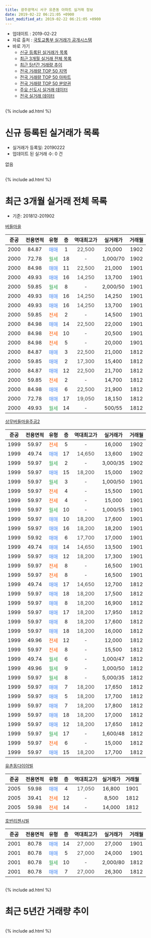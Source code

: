```yaml
---
title: 광주광역시 서구 유촌동 아파트 실거래 정보
date: 2019-02-22 06:21:05 +0900
last_modified_at: 2019-02-22 06:21:05 +0900
---
```


* 업데이트 : 2019-02-22
* 자료 출처 : [국토교통부 실거래가 공개시스템](http://rt.molit.go.kr)
* 바로 가기
    * [신규 등록된 실거래가 목록](#신규-등록된-실거래가-목록)
    * [최근 3개월 실거래 전체 목록](#최근-3개월-실거래-전체-목록)
    * [최근 5년간 거래량 추이](#최근-5년간-거래량-추이)
    * [전국 거래량 TOP 50 지역](https://inasie.github.io/apt-trade-info/최근-3개월-전국에서-가장-거래가-많이-발생한-지역)
    * [전국 거래량 TOP 50 아파트](https://inasie.github.io/apt-trade-info/최근-3개월-전국에서-가장-거래가-많이-발생한-아파트)
    * [전국 거래량 TOP 50 분양권](https://inasie.github.io/apt-trade-info/최근-3개월-전국에서-가장-거래가-많이-발생한-분양권)
    * [주요 신도시 실거래 데이터](https://inasie.github.io/apt-trade-info/주요-신도시)
    * [전국 실거래 데이터](https://inasie.github.io/apt-trade-info/전국)
<br>
{% include ad.html %}
<br>

# 신규 등록된 실거래가 목록
* 실거래가 등록일: 20190222
* 업데이트 된 실거래 수: 0 건

없음

<br>
{% include ad.html %}
<br>

# 최근 3개월 실거래 전체 목록
* 기준: 201812-201902


[버들마을](https://search.naver.com/search.naver?query=%EA%B4%91%EC%A3%BC%EA%B4%91%EC%97%AD%EC%8B%9C+%EC%84%9C%EA%B5%AC+%EC%9C%A0%EC%B4%8C%EB%8F%99+%EB%B2%84%EB%93%A4%EB%A7%88%EC%9D%84)

|준공|전용면적|유형|층|역대최고가|실거래가|거래월|
|:---:|:---:|:---:|:---:|:---:|:---:|:---:|
|2000|84.87|<span style="color:#4285f3">매매</span>|1|<span style="color:#444444">22,500</span>|20,000|1902|
|2000|72.78|<span style="color:#34a853">월세</span>|18|<span style="color:#444444">-</span>|1,000/70|1902|
|2000|84.98|<span style="color:#4285f3">매매</span>|11|<span style="color:#444444">22,500</span>|21,000|1901|
|2000|49.93|<span style="color:#4285f3">매매</span>|16|<span style="color:#444444">14,250</span>|13,700|1901|
|2000|59.85|<span style="color:#34a853">월세</span>|8|<span style="color:#444444">-</span>|2,000/50|1901|
|2000|49.93|<span style="color:#4285f3">매매</span>|16|<span style="color:#444444">14,250</span>|14,250|1901|
|2000|49.93|<span style="color:#4285f3">매매</span>|16|<span style="color:#444444">14,250</span>|13,700|1901|
|2000|59.85|<span style="color:#ff5a00">전세</span>|2|<span style="color:#444444">-</span>|14,500|1901|
|2000|84.98|<span style="color:#4285f3">매매</span>|14|<span style="color:#444444">22,500</span>|22,000|1901|
|2000|84.98|<span style="color:#ff5a00">전세</span>|10|<span style="color:#444444">-</span>|20,500|1901|
|2000|84.98|<span style="color:#ff5a00">전세</span>|5|<span style="color:#444444">-</span>|20,000|1901|
|2000|84.87|<span style="color:#4285f3">매매</span>|3|<span style="color:#444444">22,500</span>|21,000|1812|
|2000|59.85|<span style="color:#4285f3">매매</span>|2|<span style="color:#444444">17,300</span>|15,400|1812|
|2000|84.87|<span style="color:#4285f3">매매</span>|12|<span style="color:#444444">22,500</span>|21,700|1812|
|2000|59.85|<span style="color:#ff5a00">전세</span>|2|<span style="color:#444444">-</span>|14,700|1812|
|2000|84.98|<span style="color:#4285f3">매매</span>|6|<span style="color:#444444">22,500</span>|21,900|1812|
|2000|72.78|<span style="color:#4285f3">매매</span>|17|<span style="color:#444444">19,050</span>|18,150|1812|
|2000|49.93|<span style="color:#34a853">월세</span>|14|<span style="color:#444444">-</span>|500/55|1812|

[상무버들마을주공2](https://search.naver.com/search.naver?query=%EA%B4%91%EC%A3%BC%EA%B4%91%EC%97%AD%EC%8B%9C+%EC%84%9C%EA%B5%AC+%EC%9C%A0%EC%B4%8C%EB%8F%99+%EC%83%81%EB%AC%B4%EB%B2%84%EB%93%A4%EB%A7%88%EC%9D%84%EC%A3%BC%EA%B3%B52)

|준공|전용면적|유형|층|역대최고가|실거래가|거래월|
|:---:|:---:|:---:|:---:|:---:|:---:|:---:|
|1999|59.97|<span style="color:#ff5a00">전세</span>|5|<span style="color:#444444">-</span>|16,000|1902|
|1999|49.74|<span style="color:#4285f3">매매</span>|17|<span style="color:#444444">14,650</span>|13,600|1902|
|1999|59.97|<span style="color:#34a853">월세</span>|2|<span style="color:#444444">-</span>|3,000/35|1902|
|1999|59.97|<span style="color:#4285f3">매매</span>|15|<span style="color:#444444">18,200</span>|15,000|1902|
|1999|59.97|<span style="color:#34a853">월세</span>|3|<span style="color:#444444">-</span>|1,000/50|1901|
|1999|59.97|<span style="color:#ff5a00">전세</span>|4|<span style="color:#444444">-</span>|15,500|1901|
|1999|59.97|<span style="color:#ff5a00">전세</span>|4|<span style="color:#444444">-</span>|15,000|1901|
|1999|59.97|<span style="color:#34a853">월세</span>|10|<span style="color:#444444">-</span>|1,000/55|1901|
|1999|59.97|<span style="color:#4285f3">매매</span>|10|<span style="color:#444444">18,200</span>|17,600|1901|
|1999|59.97|<span style="color:#4285f3">매매</span>|16|<span style="color:#444444">18,200</span>|18,200|1901|
|1999|59.92|<span style="color:#4285f3">매매</span>|6|<span style="color:#444444">17,700</span>|17,000|1901|
|1999|49.74|<span style="color:#4285f3">매매</span>|14|<span style="color:#444444">14,650</span>|13,500|1901|
|1999|59.97|<span style="color:#4285f3">매매</span>|12|<span style="color:#444444">18,200</span>|17,300|1901|
|1999|59.97|<span style="color:#ff5a00">전세</span>|8|<span style="color:#444444">-</span>|16,500|1901|
|1999|59.97|<span style="color:#ff5a00">전세</span>|8|<span style="color:#444444">-</span>|16,500|1901|
|1999|49.74|<span style="color:#4285f3">매매</span>|17|<span style="color:#444444">14,650</span>|12,700|1812|
|1999|59.97|<span style="color:#4285f3">매매</span>|18|<span style="color:#444444">18,200</span>|17,500|1812|
|1999|59.97|<span style="color:#4285f3">매매</span>|8|<span style="color:#444444">18,200</span>|16,900|1812|
|1999|59.97|<span style="color:#4285f3">매매</span>|17|<span style="color:#444444">18,200</span>|17,950|1812|
|1999|59.97|<span style="color:#4285f3">매매</span>|8|<span style="color:#444444">18,200</span>|17,600|1812|
|1999|59.97|<span style="color:#4285f3">매매</span>|18|<span style="color:#444444">18,200</span>|16,000|1812|
|1999|49.96|<span style="color:#ff5a00">전세</span>|12|<span style="color:#444444">-</span>|12,000|1812|
|1999|59.97|<span style="color:#ff5a00">전세</span>|8|<span style="color:#444444">-</span>|15,500|1812|
|1999|49.74|<span style="color:#34a853">월세</span>|6|<span style="color:#444444">-</span>|1,000/47|1812|
|1999|49.96|<span style="color:#34a853">월세</span>|9|<span style="color:#444444">-</span>|1,000/50|1812|
|1999|59.97|<span style="color:#34a853">월세</span>|8|<span style="color:#444444">-</span>|5,000/35|1812|
|1999|59.97|<span style="color:#4285f3">매매</span>|7|<span style="color:#444444">18,200</span>|17,650|1812|
|1999|59.97|<span style="color:#4285f3">매매</span>|5|<span style="color:#444444">18,200</span>|17,700|1812|
|1999|59.97|<span style="color:#4285f3">매매</span>|7|<span style="color:#444444">18,200</span>|17,800|1812|
|1999|59.97|<span style="color:#4285f3">매매</span>|18|<span style="color:#444444">18,200</span>|17,000|1812|
|1999|59.97|<span style="color:#4285f3">매매</span>|12|<span style="color:#444444">18,200</span>|17,650|1812|
|1999|59.97|<span style="color:#34a853">월세</span>|17|<span style="color:#444444">-</span>|1,600/48|1812|
|1999|59.97|<span style="color:#ff5a00">전세</span>|6|<span style="color:#444444">-</span>|15,000|1812|
|1999|59.97|<span style="color:#4285f3">매매</span>|15|<span style="color:#444444">18,200</span>|17,700|1812|


<script async src="//pagead2.googlesyndication.com/pagead/js/adsbygoogle.js"></script>
<!-- 기본 -->
<ins class="adsbygoogle"
     style="display:block"
     data-ad-client="ca-pub-2446590836940007"
     data-ad-slot="1659523306"
     data-ad-format="auto"
     data-full-width-responsive="true"></ins>
<script>
(adsbygoogle = window.adsbygoogle || []).push({});
</script>


[유촌동다이아빌](https://search.naver.com/search.naver?query=%EA%B4%91%EC%A3%BC%EA%B4%91%EC%97%AD%EC%8B%9C+%EC%84%9C%EA%B5%AC+%EC%9C%A0%EC%B4%8C%EB%8F%99+%EC%9C%A0%EC%B4%8C%EB%8F%99%EB%8B%A4%EC%9D%B4%EC%95%84%EB%B9%8C)

|준공|전용면적|유형|층|역대최고가|실거래가|거래월|
|:---:|:---:|:---:|:---:|:---:|:---:|:---:|
|2005|59.98|<span style="color:#4285f3">매매</span>|4|<span style="color:#444444">17,050</span>|16,800|1901|
|2005|39.41|<span style="color:#ff5a00">전세</span>|12|<span style="color:#444444">-</span>|8,500|1812|
|2005|59.98|<span style="color:#ff5a00">전세</span>|14|<span style="color:#444444">-</span>|14,000|1812|

[호반리젠시빌](https://search.naver.com/search.naver?query=%EA%B4%91%EC%A3%BC%EA%B4%91%EC%97%AD%EC%8B%9C+%EC%84%9C%EA%B5%AC+%EC%9C%A0%EC%B4%8C%EB%8F%99+%ED%98%B8%EB%B0%98%EB%A6%AC%EC%A0%A0%EC%8B%9C%EB%B9%8C)

|준공|전용면적|유형|층|역대최고가|실거래가|거래월|
|:---:|:---:|:---:|:---:|:---:|:---:|:---:|
|2001|80.78|<span style="color:#4285f3">매매</span>|14|<span style="color:#444444">27,000</span>|27,000|1901|
|2001|80.78|<span style="color:#4285f3">매매</span>|5|<span style="color:#444444">27,000</span>|24,000|1901|
|2001|80.78|<span style="color:#34a853">월세</span>|10|<span style="color:#444444">-</span>|2,000/80|1812|
|2001|80.78|<span style="color:#4285f3">매매</span>|7|<span style="color:#444444">27,000</span>|26,300|1812|


<br>
{% include ad.html %}
<br>

# 최근 5년간 거래량 추이


<div style="width:100%;">
    <canvas id="deal_progress" height="200"></canvas>
</div>

<script>
new Chart(document.getElementById("deal_progress"), {
    type: 'line',
    data: {
        labels: ['201402','201403','201404','201405','201406','201407','201408','201409','201410','201411','201412','201501','201502','201503','201504','201505','201506','201507','201508','201509','201510','201511','201512','201601','201602','201603','201604','201605','201606','201607','201608','201609','201610','201611','201612','201701','201702','201703','201704','201705','201706','201707','201708','201709','201710','201711','201712','201801','201802','201803','201804','201805','201806','201807','201808','201809','201810','201811','201812','201901','201902'],
        datasets: [{
            label: '매매',
            pointRadius: 1,
            data: [29, 20, 19, 10, 9, 16, 14, 20, 16, 10, 9, 25, 18, 31, 25, 10, 13, 11, 19, 20, 22, 14, 15, 9, 11, 10, 15, 12, 21, 17, 16, 19, 26, 15, 13, 10, 13, 9, 12, 22, 23, 11, 13, 19, 17, 19, 14, 15, 15, 27, 19, 18, 19, 12, 24, 34, 32, 16, 18, 13, 3],
            borderColor: "rgba(255, 201, 14, 1)",
            backgroundColor: "rgba(255, 201, 14, 0.5)",
            fill: false,
            lineTension: 0
        },{
            label: '전월세',
            pointRadius: 1,
            data: [11, 11, 9, 4, 7, 3, 7, 7, 4, 9, 7, 11, 6, 9, 3, 3, 7, 4, 11, 5, 11, 12, 9, 6, 7, 11, 6, 12, 9, 7, 9, 8, 8, 7, 5, 11, 9, 8, 9, 5, 8, 8, 9, 8, 9, 6, 2, 10, 7, 6, 8, 7, 6, 6, 13, 5, 10, 7, 12, 10, 3],
            borderColor: "rgba(0, 141, 185, 1)",
            backgroundColor: "rgba(0, 141, 185, 0.5)",
            fill: false,
            lineTension: 0
        }
        ]
    },
    options: {
        responsive: true,
        title: {
            display: false
        },
        tooltips: {
            mode: 'index',
            intersect: false
        },
        hover: {
            mode: 'nearest',
            intersect: true
        },
        scales: {
            xAxes: [{
                display: true,
                scaleLabel: {
                    display: true,
                    labelString: '년/월'
                }
            }],
            yAxes: [{
                display: true,
                ticks: {
                    suggestedMin: 0,
                },
                scaleLabel: {
                    display: true,
                    labelString: '실거래 수'
                }
            }]
        }
    }
});

</script>


<br>
{% include ad.html %}
<br>

